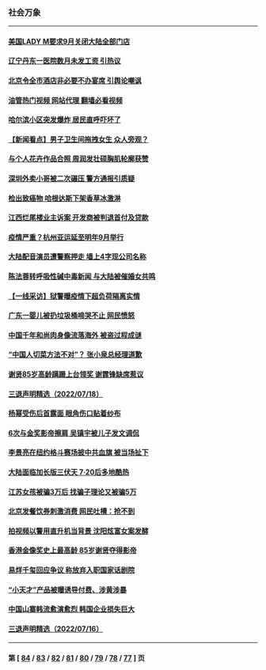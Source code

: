 ### 社会万象
---
#### [美国LADY M要求9月关闭大陆全部门店](../../pages/ncid282/n13786047.md?07220045) 
#### [辽宁丹东一医院数月未发工资 引热议](../../pages/ncid282/n13786009.md?07220045) 
#### [北京令全市酒店非必要不办宴席 引舆论嘲讽](../../pages/ncid282/n13785876.md?07220045) 
#### [油管热门视频 网站代理 翻墙必看视频](http://209.222.30.114:81/youtube.html?07220045)
#### [哈尔滨小区突发爆炸 居民直呼吓坏了](../../pages/ncid282/n13785969.md?07220045) 
#### [【新闻看点】男子卫生间拖拽女生 众人旁观？](../../pages/ncid282/n13785602.md?07220045) 
#### [与个人花卉作品合照 周润发壮硕胸肌轮廓获赞](../../pages/ncid282/n13785661.md?07220045) 
#### [深圳外卖小哥被二次碾压 警方通报引质疑](../../pages/ncid282/n13785234.md?07220045) 
#### [检出致癌物 哈根达斯下架香草冰激淋](../../pages/ncid282/n13785189.md?07220045) 
#### [江西烂尾楼业主诉案 开发商被判退首付及贷款](../../pages/ncid282/n13785041.md?07220045) 
#### [疫情严重？杭州亚运延至明年9月举行](../../pages/ncid282/n13785083.md?07220045) 
#### [大陆配音演员遭警察押走 墙上4字现公司名称](../../pages/ncid282/n13784758.md?07220045) 
#### [陈法蓉转呼吸性碱中毒新闻 与大陆被催婚女共鸣](../../pages/ncid282/n13784783.md?07220045) 
#### [【一线采访】狱警曝疫情下超负荷隔离实情](../../pages/ncid282/n13784240.md?07220045) 
#### [广东一婴儿被扔垃圾桶啼哭不止 网民愤怒](../../pages/ncid282/n13784415.md?07220045) 
#### [中国千年和尚肉身像流落海外 被盗过程成谜](../../pages/ncid282/n13784144.md?07220045) 
#### [“中国人切菜方法不对”？ 张小泉总经理道歉](../../pages/ncid282/n13784123.md?07220045) 
#### [谢贤85岁高龄蹒跚上台领奖 谢霆锋缺席惹议](../../pages/ncid282/n13784012.md?07220045) 
#### [三退声明精选（2022/07/18）](../../pages/ncid282/n13784161.md?07220045) 
#### [杨幂受伤后首露面 眼角伤口贴着纱布](../../pages/ncid282/n13783961.md?07220045) 
#### [6次与金奖影帝擦肩 吴镇宇被儿子发文调侃](../../pages/ncid282/n13783930.md?07220045) 
#### [李景亮在纽约格斗赛场披中共血旗 被当场扯下](../../pages/ncid282/n13783725.md?07220045) 
#### [大陆面临加长版三伏天 7·20后多地酷热](../../pages/ncid282/n13783638.md?07220045) 
#### [江苏女孩被骗3万后 找骗子理论又被骗5万](../../pages/ncid282/n13783623.md?07220045) 
#### [北京发餐饮券刺激消费 网民吐槽：抢不到](../../pages/ncid282/n13783528.md?07220045) 
#### [拍视频以警用直升机当背景 沈阳炫富女案发酵](../../pages/ncid282/n13783494.md?07220045) 
#### [香港金像奖史上最高龄 85岁谢贤夺得影帝](../../pages/ncid282/n13783054.md?07220045) 
#### [易烊千玺回应争议 称放弃入职国家话剧院](../../pages/ncid282/n13782646.md?07220045) 
#### [“小天才”产品被曝诱导付费、涉黄涉暴](../../pages/ncid282/n13782629.md?07220045) 
#### [中国山寨韩流愈演愈烈 韩国企业损失巨大](../../pages/ncid282/n13782577.md?07220045) 
#### [三退声明精选（2022/07/16）](../../pages/ncid282/n13782492.md?07220045) 

---
#### 第 [ [84](./84.md?07220045) / [83](./83.md?07220045) / [82](./82.md?07220045) / [81](./81.md?07220045) / [80](./80.md?07220045) / [79](./79.md?07220045) / [78](./78.md?07220045) / [77](./77.md?07220045) ] 页
